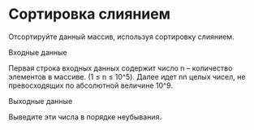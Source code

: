 # Сортировка слиянием
Отсортируйте данный массив, используя сортировку слиянием.

Входные данные

Первая строка входных данных содержит число n – количество элементов в массиве. (1 ≤ n ≤ 10^5). Далее идет nn целых чисел, не превосходящих по абсолютной величине 10^9.

Выходные данные

Выведите эти числа в порядке неубывания.
